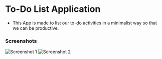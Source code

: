 # To-Do List Application
- This App is made to list our to-do activities in a minimalist way so that we can be productive.

### Screenshots
![Screenshot 1](https://github.com/user-attachments/assets/0f28ef5c-8d2b-491a-8ebb-3c5a245f72dc)
![Screenshot 2](https://github.com/user-attachments/assets/2ec0b3ce-1aa7-40fc-9174-1d63257bb938)

 
